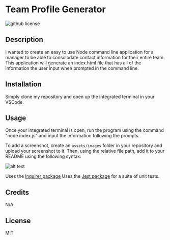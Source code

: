 # Team Profile Generator
![github license](https://img.shields.io/badge/license-MIT-blue.svg)
## Description

I wanted to create an easy to use Node command line application for a manager to be able to consolodate contact information for their entire team. This application will generate an index.html file that has all of the information the user input when prompted in the command line.

## Installation

Simply clone my repository and open up the integrated terminal in your VSCode.

## Usage

Once your integrated terminal is open, run the program using the command "node index.js" and input the information following the prompts.

To add a screenshot, create an `assets/images` folder in your repository and upload your screenshot to it. Then, using the relative file path, add it to your README using the following syntax:

![alt text](assets/images/screenshot.png)

Uses the [Inquirer package](https://www.npmjs.com/package/inquirer/v/8.2.4)
Uses the [Jest package](https://www.npmjs.com/package/jest) for a suite of unit tests.

## Credits
N/A

## License

MIT